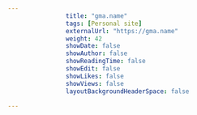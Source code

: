 ---
                title: "gma.name"
                tags: [Personal site]
                externalUrl: "https://gma.name"
                weight: 42
                showDate: false
                showAuthor: false
                showReadingTime: false
                showEdit: false
                showLikes: false
                showViews: false
                layoutBackgroundHeaderSpace: false
                ---
